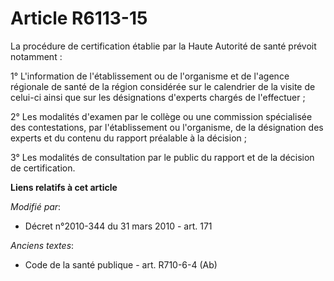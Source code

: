 # Article R6113-15

La procédure de certification établie par la Haute Autorité de santé prévoit notamment :

1° L'information de l'établissement ou de l'organisme et de l'agence régionale de santé  de la région considérée sur le
calendrier de la visite de celui-ci ainsi que sur les désignations d'experts chargés de l'effectuer ;

2° Les modalités d'examen par le collège ou une commission spécialisée des contestations, par l'établissement ou l'organisme,
de la désignation des experts et du contenu du rapport préalable à la décision ;

3° Les modalités de consultation par le public du rapport et de la décision de certification.

**Liens relatifs à cet article**

_Modifié par_:

  - Décret n°2010-344 du 31 mars 2010 - art. 171

_Anciens textes_:

  - Code de la santé publique - art. R710-6-4 (Ab)
